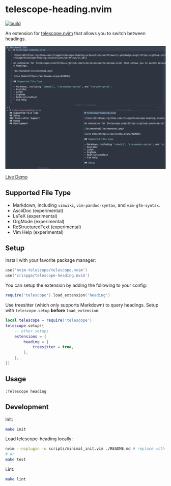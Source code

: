 # telescope-heading.nvim

[![build](https://github.com/crispgm/telescope-heading.nvim/actions/workflows/ci.yml/badge.svg)](https://github.com/crispgm/telescope-heading.nvim/actions/workflows/ci.yml)

An extension for [telescope.nvim](https://github.com/nvim-telescope/telescope.nvim) that allows you to switch between headings.

![screenshot](/screenshot.png)

[Live Demo](https://asciinema.org/a/410656)

## Supported File Type

- Markdown, including `vimwiki`, `vim-pandoc-syntax`, and `vim-gfm-syntax`.
- AsciiDoc (experimental)
- LaTeX (experimental)
- OrgMode (experimental)
- ReStructuredText (experimental)
- Vim Help (experimental)

## Setup

Install with your favorite package manager:
```lua
use('nvim-telescope/telescope.nvim')
use('crispgm/telescope-heading.nvim')
```

You can setup the extension by adding the following to your config:
```lua
require('telescope').load_extension('heading')
```

Use treesitter (which only supports Markdown) to query headings. Setup with `telescope.setup` **before** `load_extension`:
```lua
local telescope = require('telescope')
telescope.setup({
    -- other setups
    extensions = {
        heading = {
            treesitter = true,
        },
    },
})

```

## Usage

```viml
:Telescope heading
```

## Development

Init:

```bash
make init
```

Load telescope-heading locally:

```bash
nvim --noplugin -u scripts/minimal_init.vim ./README.md # replace with /path/to/testfile
# or
make test
```

Lint:

```bash
make lint
```
